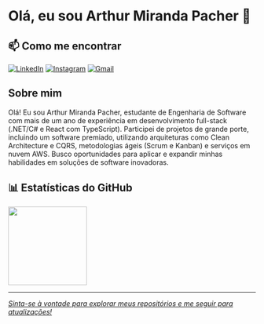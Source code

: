 # Olá, eu sou Arthur Miranda Pacher 👋

## 📫 Como me encontrar

[![LinkedIn](https://img.shields.io/badge/LinkedIn-0077B5?style=for-the-badge&logo=linkedin&logoColor=white)](https://www.linkedin.com/in/arthur-miranda-pacher-247b0725b/)
[![Instagram](https://img.shields.io/badge/-Instagram-%23E4405F?style=for-the-badge&logo=instagram&logoColor=white)](https://www.instagram.com/_mirandarthur/)
[![Gmail](https://img.shields.io/badge/-Gmail-%23333?style=for-the-badge&logo=gmail&logoColor=white)](mailto:arthurmirandapacher@gmail.com)

## Sobre mim

Olá! Eu sou Arthur Miranda Pacher, estudante de Engenharia de Software com mais de um ano de experiência em desenvolvimento full-stack (.NET/C# e React com TypeScript). Participei de projetos de grande porte, incluindo um software premiado, utilizando arquiteturas como Clean Architecture e CQRS, metodologias ágeis (Scrum e Kanban) e serviços em nuvem AWS. Busco oportunidades para aplicar e expandir minhas habilidades em soluções de software inovadoras.

## 📊 Estatísticas do GitHub

<div>
  <a href="https://github.com/art1544">
  <img height="160em" src="https://github-readme-stats.vercel.app/api?username=art1544&show_icons=true&theme=synthwave&include_all_commits=false&count_private=true&rank_icon=github"/>                                                                                         
</div>

---

_Sinta-se à vontade para explorar meus repositórios e me seguir para atualizações!_
